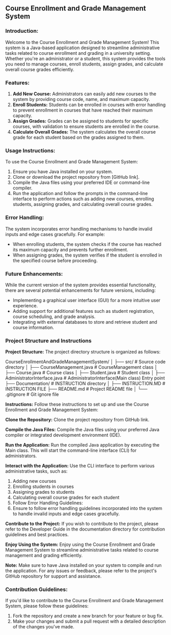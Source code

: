 ## Course Enrollment and Grade Management System

### Introduction:
Welcome to the Course Enrollment and Grade Management System! This system is a Java-based application designed to streamline administrative tasks related to course enrollment and grading in a university setting. Whether you're an administrator or a student, this system provides the tools you need to manage courses, enroll students, assign grades, and calculate overall course grades efficiently.

### Features:
1. **Add New Course:** Administrators can easily add new courses to the system by providing course code, name, and maximum capacity.
2. **Enroll Students:** Students can be enrolled in courses with error handling to prevent enrollment in courses that have reached their maximum capacity.
3. **Assign Grades:** Grades can be assigned to students for specific courses, with validation to ensure students are enrolled in the course.
4. **Calculate Overall Grades:** The system calculates the overall course grade for each student based on the grades assigned to them.

### Usage Instructions:
To use the Course Enrollment and Grade Management System:
1. Ensure you have Java installed on your system.
2. Clone or download the project repository from [GitHub link].
3. Compile the Java files using your preferred IDE or command-line compiler.
4. Run the application and follow the prompts in the command-line interface to perform actions such as adding new courses, enrolling students, assigning grades, and calculating overall course grades.

### Error Handling:
The system incorporates error handling mechanisms to handle invalid inputs and edge cases gracefully. For example:
- When enrolling students, the system checks if the course has reached its maximum capacity and prevents further enrollment.
- When assigning grades, the system verifies if the student is enrolled in the specified course before proceeding.

### Future Enhancements:
While the current version of the system provides essential functionality, there are several potential enhancements for future versions, including:
- Implementing a graphical user interface (GUI) for a more intuitive user experience.
- Adding support for additional features such as student registration, course scheduling, and grade analysis.
- Integrating with external databases to store and retrieve student and course information.


### Project Structure and Instructions

**Project Structure:**
The project directory structure is organized as follows:

CourseEnrollmentAndGradeManagementSystem/
│
├── src/                              # Source code directory
│   ├── CourseManagement.java         # CourseManagement class
│   ├── Course.java                   # Course class
│   ├── Student.java                  # Student class
│   ├── AdministratorInterface.java   # AdministratorInterface(Main class)  Entry point
├── Documentation/                    # INSTRUCTION directory
│   ├── INSTRUCTION.MD                # INSTRUCTION FILE
├── README.md                         # Project README file
│
└── .gitignore                        # Git ignore file


**Instructions:**
Follow these instructions to set up and use the Course Enrollment and Grade Management System:

**Clone the Repository:**
Clone the project repository from GitHub link.

**Compile the Java Files:**
Compile the Java files using your preferred Java compiler or integrated development environment (IDE).

**Run the Application:**
Run the compiled Java application by executing the Main class. This will start the command-line interface (CLI) for administrators.

**Interact with the Application:**
Use the CLI interface to perform various administrative tasks, such as:

1. Adding new courses
2. Enrolling students in courses
3. Assigning grades to students
4. Calculating overall course grades for each student
5. Follow Error Handling Guidelines:
6. Ensure to follow error handling guidelines incorporated into the system to handle invalid inputs and edge cases gracefully.

**Contribute to the Project:**
If you wish to contribute to the project, please refer to the Developer Guide in the documentation directory for contribution guidelines and best practices.

**Enjoy Using the System:**
Enjoy using the Course Enrollment and Grade Management System to streamline administrative tasks related to course management and grading efficiently.

**Note:**
Make sure to have Java installed on your system to compile and run the application.
For any issues or feedback, please refer to the project's GitHub repository for support and assistance.

### Contribution Guidelines:
If you'd like to contribute to the Course Enrollment and Grade Management System, please follow these guidelines:
1. Fork the repository and create a new branch for your feature or bug fix.
2. Make your changes and submit a pull request with a detailed description of the changes you've made.